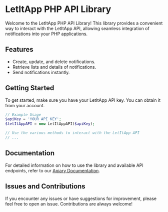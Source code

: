 # LetItApp PHP API Library

Welcome to the LetItApp PHP API Library! This library provides a convenient way to interact with the LetItApp API, allowing seamless integration of notifications into your PHP applications.

## Features

- Create, update, and delete notifications.
- Retrieve lists and details of notifications.
- Send notifications instantly.

## Getting Started

To get started, make sure you have your LetItApp API key. You can obtain it from your account.

```php
// Example Usage
$apiKey = 'YOUR_API_KEY';
$letItAppAPI = new LetItAppAPI($apiKey);

// Use the various methods to interact with the LetItApp API
// ...
```

## Documentation

For detailed information on how to use the library and available API endpoints, refer to our [Apiary Documentation](https://letitapp.docs.apiary.io/).

## Issues and Contributions

If you encounter any issues or have suggestions for improvement, please feel free to open an issue. Contributions are always welcome!
